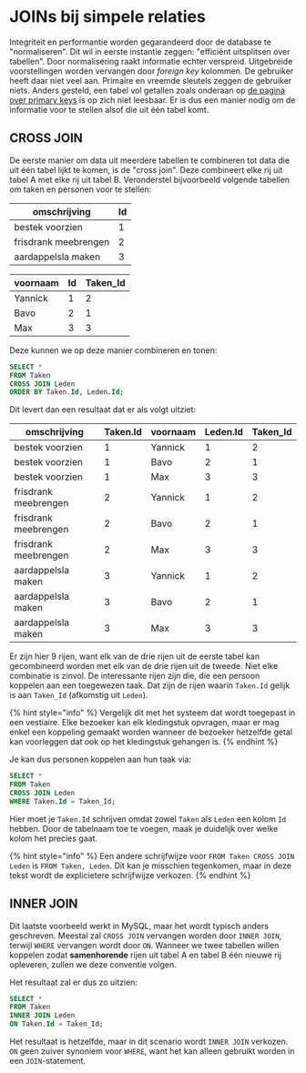 # JOINs bij simpele relaties

Integriteit en performantie worden gegarandeerd door de database te "normaliseren". Dit wil in eerste instantie zeggen: "efficiënt uitsplitsen over tabellen". Door normalisering raakt informatie echter verspreid. Uitgebreide voorstellingen worden vervangen door *foreign key* kolommen. De gebruiker heeft daar niet veel aan. Primaire en vreemde sleutels zeggen de gebruiker niets. Anders gesteld, een tabel vol getallen zoals onderaan op [de pagina over primary keys](../semester-1-databanken-intro/deeltalen/ddl/sleutels-voor-identificatie.md) is op zich niet leesbaar. Er is dus een manier nodig om de informatie voor te stellen alsof die uit één tabel komt.

## CROSS JOIN

De eerste manier om data uit meerdere tabellen te combineren tot data die uit één tabel lijkt te komen, is de "cross join". Deze combineert elke rij uit tabel A met elke rij uit tabel B. Veronderstel bijvoorbeeld volgende tabellen om taken en personen voor te stellen:

| omschrijving         | Id |
| -------------------- | -- |
| bestek voorzien      | 1  |
| frisdrank meebrengen | 2  |
| aardappelsla maken   | 3  |

| voornaam | Id | Taken\_Id |
| -------- | -- | --------- |
| Yannick  | 1  | 2         |
| Bavo     | 2  | 1         |
| Max      | 3  | 3         |

Deze kunnen we op deze manier combineren en tonen:

```sql
SELECT *
FROM Taken
CROSS JOIN Leden
ORDER BY Taken.Id, Leden.Id;
```

Dit levert dan een resultaat dat er als volgt uitziet:

| omschrijving         | Taken.Id | voornaam | Leden.Id | Taken\_Id |
| -------------------- | -------- | -------- | -------- | --------- |
| bestek voorzien      | 1        | Yannick  | 1        | 2         |
| bestek voorzien      | 1        | Bavo     | 2        | 1         |
| bestek voorzien      | 1        | Max      | 3        | 3         |
| frisdrank meebrengen | 2        | Yannick  | 1        | 2         |
| frisdrank meebrengen | 2        | Bavo     | 2        | 1         |
| frisdrank meebrengen | 2        | Max      | 3        | 3         |
| aardappelsla maken   | 3        | Yannick  | 1        | 2         |
| aardappelsla maken   | 3        | Bavo     | 2        | 1         |
| aardappelsla maken   | 3        | Max      | 3        | 3         |

Er zijn hier 9 rijen, want elk van de drie rijen uit de eerste tabel kan gecombineerd worden met elk van de drie rijen uit de tweede. Niet elke combinatie is zinvol. De interessante rijen zijn die, die een persoon koppelen aan een toegewezen taak. Dat zijn de rijen waarin `Taken.Id` gelijk is aan `Taken_Id` (afkomstig uit `Leden`).

{% hint style="info" %}
Vergelijk dit met het systeem dat wordt toegepast in een vestiaire. Elke bezoeker kan elk kledingstuk opvragen, maar er mag enkel een koppeling gemaakt worden wanneer de bezoeker hetzelfde getal kan voorleggen dat ook op het kledingstuk gehangen is.
{% endhint %}

Je kan dus personen koppelen aan hun taak via:

```sql
SELECT *
FROM Taken
CROSS JOIN Leden
WHERE Taken.Id = Taken_Id;
```

Hier moet je `Taken.Id` schrijven omdat zowel `Taken` als `Leden` een kolom `Id` hebben. Door de tabelnaam toe te voegen, maak je duidelijk over welke kolom het precies gaat.

{% hint style="info" %}
Een andere schrijfwijze voor `FROM Taken CROSS JOIN Leden` is `FROM Taken, Leden`. Dit kan je misschien tegenkomen, maar in deze tekst wordt de explicietere schrijfwijze verkozen.
{% endhint %}

## INNER JOIN

Dit laatste voorbeeld werkt in MySQL, maar het wordt typisch anders geschreven. Meestal zal `CROSS JOIN` vervangen worden door `INNER JOIN`, terwijl `WHERE` vervangen wordt door `ON`. Wanneer we twee tabellen willen koppelen zodat **samenhorende** rijen uit tabel A en tabel B één nieuwe rij opleveren, zullen we deze conventie volgen.

Het resultaat zal er dus zo uitzien:

```sql
SELECT *
FROM Taken
INNER JOIN Leden
ON Taken.Id = Taken_Id;
```

Het resultaat is hetzelfde, maar in dit scenario wordt `INNER JOIN` verkozen. `ON` geen zuiver synoniem voor `WHERE`, want het kan alleen gebruikt worden in een `JOIN`-statement.
